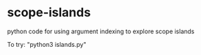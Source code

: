 # scope-islands
python code for using argument indexing to explore scope islands

To try: "python3 islands.py"
